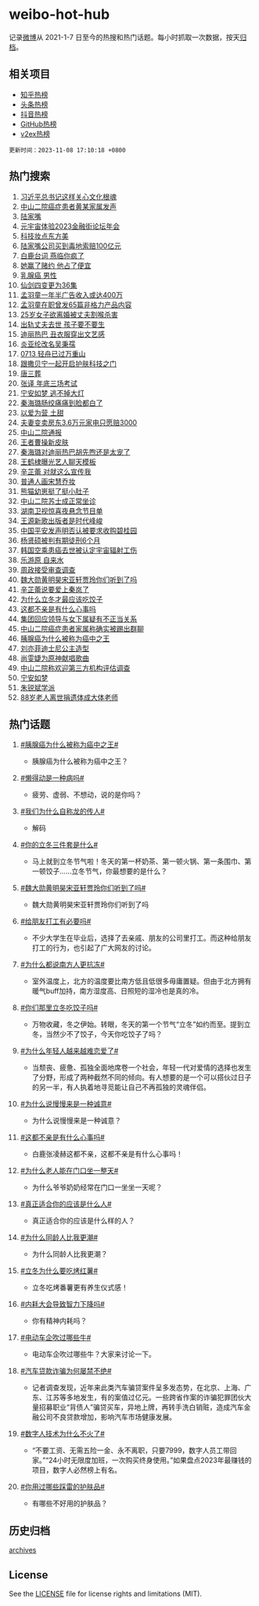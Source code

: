 # weibo-hot-hub

记录[微博](https://www.weibo.com)从 2021-1-7 日至今的热搜和热门话题。每小时抓取一次数据，按天[归档](archives)。

## 相关项目

- [知乎热榜](https://github.com/lonnyzhang423/zhihu-hot-hub)
- [头条热榜](https://github.com/lonnyzhang423/toutiao-hot-hub)
- [抖音热榜](https://github.com/lonnyzhang423/douyin-hot-hub)
- [GitHub热榜](https://github.com/lonnyzhang423/github-hot-hub)
- [v2ex热榜](https://github.com/lonnyzhang423/v2ex-hot-hub)


`更新时间：2023-11-08 17:10:18 +0800`

## 热门搜索

1. [习近平总书记这样关心文化根魂](https://m.weibo.cn/search?containerid=100103type%3D1%26t%3D10%26q%3D%23%E4%B9%A0%E8%BF%91%E5%B9%B3%E6%80%BB%E4%B9%A6%E8%AE%B0%E8%BF%99%E6%A0%B7%E5%85%B3%E5%BF%83%E6%96%87%E5%8C%96%E6%A0%B9%E9%AD%82%23&stream_entry_id=51&isnewpage=1&extparam=seat%3D1%26pos%3D0%26filter_type%3Drealtimehot%26c_type%3D51%26stream_entry_id%3D51%26cate%3D10103%26dgr%3D0%26q%3D%2523%25E4%25B9%25A0%25E8%25BF%2591%25E5%25B9%25B3%25E6%2580%25BB%25E4%25B9%25A6%25E8%25AE%25B0%25E8%25BF%2599%25E6%25A0%25B7%25E5%2585%25B3%25E5%25BF%2583%25E6%2596%2587%25E5%258C%2596%25E6%25A0%25B9%25E9%25AD%2582%2523%26display_time%3D1699434616%26pre_seqid%3D169943461675303275247)
1. [中山二院癌症患者黄某家属发声](https://m.weibo.cn/search?containerid=100103type%3D1%26t%3D10%26q%3D%23%E4%B8%AD%E5%B1%B1%E4%BA%8C%E9%99%A2%E7%99%8C%E7%97%87%E6%82%A3%E8%80%85%E9%BB%84%E6%9F%90%E5%AE%B6%E5%B1%9E%E5%8F%91%E5%A3%B0%23&stream_entry_id=31&isnewpage=1&extparam=seat%3D1%26q%3D%2523%25E4%25B8%25AD%25E5%25B1%25B1%25E4%25BA%258C%25E9%2599%25A2%25E7%2599%258C%25E7%2597%2587%25E6%2582%25A3%25E8%2580%2585%25E9%25BB%2584%25E6%259F%2590%25E5%25AE%25B6%25E5%25B1%259E%25E5%258F%2591%25E5%25A3%25B0%2523%26flag%3D16%26c_type%3D31%26stream_entry_id%3D31%26cate%3D5001%26pos%3D0%26dgr%3D0%26lcate%3D5001%26filter_type%3Drealtimehot%26band_rank%3D1%26realpos%3D1%26display_time%3D1699434616%26pre_seqid%3D169943461675303275247)
1. [陆家嘴](https://m.weibo.cn/search?containerid=100103type%3D1%26t%3D10%26q%3D%E9%99%86%E5%AE%B6%E5%98%B4&stream_entry_id=31&isnewpage=1&extparam=seat%3D1%26q%3D%25E9%2599%2586%25E5%25AE%25B6%25E5%2598%25B4%26flag%3D16%26c_type%3D31%26stream_entry_id%3D31%26cate%3D5001%26pos%3D1%26dgr%3D0%26lcate%3D5001%26filter_type%3Drealtimehot%26band_rank%3D2%26realpos%3D2%26display_time%3D1699434616%26pre_seqid%3D169943461675303275247)
1. [元宇宙体验2023金融街论坛年会](https://m.weibo.cn/search?containerid=100103type%3D1%26t%3D10%26q%3D%23%E5%85%83%E5%AE%87%E5%AE%99%E4%BD%93%E9%AA%8C2023%E9%87%91%E8%9E%8D%E8%A1%97%E8%AE%BA%E5%9D%9B%E5%B9%B4%E4%BC%9A%23&stream_entry_id=31&isnewpage=1&extparam=seat%3D1%26q%3D%2523%25E5%2585%2583%25E5%25AE%2587%25E5%25AE%2599%25E4%25BD%2593%25E9%25AA%258C2023%25E9%2587%2591%25E8%259E%258D%25E8%25A1%2597%25E8%25AE%25BA%25E5%259D%259B%25E5%25B9%25B4%25E4%25BC%259A%2523%26flag%3D1%26c_type%3D31%26stream_entry_id%3D31%26cate%3D5001%26pos%3D2%26dgr%3D0%26lcate%3D5001%26filter_type%3Drealtimehot%26band_rank%3D3%26realpos%3D3%26display_time%3D1699434616%26pre_seqid%3D169943461675303275247)
1. [科技妆点东方美](https://m.weibo.cn/search?containerid=100103type%3D1%26t%3D10%26q%3D%23%E7%A7%91%E6%8A%80%E5%A6%86%E7%82%B9%E4%B8%9C%E6%96%B9%E7%BE%8E%23&stream_entry_id=31&isnewpage=1&extparam=seat%3D1%26q%3D%2523%25E7%25A7%2591%25E6%258A%2580%25E5%25A6%2586%25E7%2582%25B9%25E4%25B8%259C%25E6%2596%25B9%25E7%25BE%258E%2523%26filter_type%3Drealtimehot%26c_type%3D31%26adid%3D210831%26cate%3D5001%26band_rank%3D4%26topic_ad%3D1%26dgr%3D0%26is_ad_pos%3D1%26lcate%3D5001%26stream_entry_id%3D31%26pos%3D3%26display_time%3D1699434616%26pre_seqid%3D169943461675303275247)
1. [陆家嘴公司买到毒地索赔100亿元](https://m.weibo.cn/search?containerid=100103type%3D1%26t%3D10%26q%3D%23%E9%99%86%E5%AE%B6%E5%98%B4%E5%85%AC%E5%8F%B8%E4%B9%B0%E5%88%B0%E6%AF%92%E5%9C%B0%E7%B4%A2%E8%B5%94100%E4%BA%BF%E5%85%83%23&stream_entry_id=31&isnewpage=1&extparam=seat%3D1%26q%3D%2523%25E9%2599%2586%25E5%25AE%25B6%25E5%2598%25B4%25E5%2585%25AC%25E5%258F%25B8%25E4%25B9%25B0%25E5%2588%25B0%25E6%25AF%2592%25E5%259C%25B0%25E7%25B4%25A2%25E8%25B5%2594100%25E4%25BA%25BF%25E5%2585%2583%2523%26flag%3D1%26c_type%3D31%26stream_entry_id%3D31%26cate%3D5001%26pos%3D4%26dgr%3D0%26lcate%3D5001%26filter_type%3Drealtimehot%26band_rank%3D4%26realpos%3D4%26display_time%3D1699434616%26pre_seqid%3D169943461675303275247)
1. [白鹿台词 燕临你疯了](https://m.weibo.cn/search?containerid=100103type%3D1%26t%3D10%26q%3D%E7%99%BD%E9%B9%BF%E5%8F%B0%E8%AF%8D+%E7%87%95%E4%B8%B4%E4%BD%A0%E7%96%AF%E4%BA%86&stream_entry_id=31&isnewpage=1&extparam=seat%3D1%26q%3D%25E7%2599%25BD%25E9%25B9%25BF%25E5%258F%25B0%25E8%25AF%258D%2520%25E7%2587%2595%25E4%25B8%25B4%25E4%25BD%25A0%25E7%2596%25AF%25E4%25BA%2586%26flag%3D1%26c_type%3D31%26stream_entry_id%3D31%26cate%3D5001%26pos%3D5%26dgr%3D0%26lcate%3D5001%26filter_type%3Drealtimehot%26band_rank%3D5%26realpos%3D5%26display_time%3D1699434616%26pre_seqid%3D169943461675303275247)
1. [她赢了赌约 他占了便宜](https://m.weibo.cn/search?containerid=100103type%3D1%26t%3D10%26q%3D%E5%A5%B9%E8%B5%A2%E4%BA%86%E8%B5%8C%E7%BA%A6+%E4%BB%96%E5%8D%A0%E4%BA%86%E4%BE%BF%E5%AE%9C&stream_entry_id=31&isnewpage=1&extparam=seat%3D1%26q%3D%25E5%25A5%25B9%25E8%25B5%25A2%25E4%25BA%2586%25E8%25B5%258C%25E7%25BA%25A6%2520%25E4%25BB%2596%25E5%258D%25A0%25E4%25BA%2586%25E4%25BE%25BF%25E5%25AE%259C%26flag%3D2%26c_type%3D31%26stream_entry_id%3D31%26cate%3D5001%26pos%3D6%26dgr%3D0%26lcate%3D5001%26filter_type%3Drealtimehot%26band_rank%3D6%26realpos%3D6%26display_time%3D1699434616%26pre_seqid%3D169943461675303275247)
1. [乳腺癌 男性](https://m.weibo.cn/search?containerid=100103type%3D1%26t%3D10%26q%3D%E4%B9%B3%E8%85%BA%E7%99%8C+%E7%94%B7%E6%80%A7&stream_entry_id=31&isnewpage=1&extparam=seat%3D1%26q%3D%25E4%25B9%25B3%25E8%2585%25BA%25E7%2599%258C%2520%25E7%2594%25B7%25E6%2580%25A7%26flag%3D0%26c_type%3D31%26stream_entry_id%3D31%26cate%3D5001%26pos%3D7%26dgr%3D0%26lcate%3D5001%26filter_type%3Drealtimehot%26band_rank%3D7%26realpos%3D7%26display_time%3D1699434616%26pre_seqid%3D169943461675303275247)
1. [仙剑四变更为36集](https://m.weibo.cn/search?containerid=100103type%3D1%26t%3D10%26q%3D%23%E4%BB%99%E5%89%91%E5%9B%9B%E5%8F%98%E6%9B%B4%E4%B8%BA36%E9%9B%86%23&stream_entry_id=31&isnewpage=1&extparam=seat%3D1%26q%3D%2523%25E4%25BB%2599%25E5%2589%2591%25E5%259B%259B%25E5%258F%2598%25E6%259B%25B4%25E4%25B8%25BA36%25E9%259B%2586%2523%26flag%3D1%26c_type%3D31%26stream_entry_id%3D31%26cate%3D5001%26pos%3D8%26dgr%3D0%26lcate%3D5001%26filter_type%3Drealtimehot%26band_rank%3D8%26realpos%3D8%26display_time%3D1699434616%26pre_seqid%3D169943461675303275247)
1. [孟羽童一年半广告收入或达400万](https://m.weibo.cn/search?containerid=100103type%3D1%26t%3D10%26q%3D%23%E5%AD%9F%E7%BE%BD%E7%AB%A5%E4%B8%80%E5%B9%B4%E5%8D%8A%E5%B9%BF%E5%91%8A%E6%94%B6%E5%85%A5%E6%88%96%E8%BE%BE400%E4%B8%87%23&stream_entry_id=31&isnewpage=1&extparam=seat%3D1%26q%3D%2523%25E5%25AD%259F%25E7%25BE%25BD%25E7%25AB%25A5%25E4%25B8%2580%25E5%25B9%25B4%25E5%258D%258A%25E5%25B9%25BF%25E5%2591%258A%25E6%2594%25B6%25E5%2585%25A5%25E6%2588%2596%25E8%25BE%25BE400%25E4%25B8%2587%2523%26flag%3D0%26c_type%3D31%26stream_entry_id%3D31%26cate%3D5001%26pos%3D9%26dgr%3D0%26lcate%3D5001%26filter_type%3Drealtimehot%26band_rank%3D9%26realpos%3D9%26display_time%3D1699434616%26pre_seqid%3D169943461675303275247)
1. [孟羽童在职曾发65篇非格力产品内容](https://m.weibo.cn/search?containerid=100103type%3D1%26t%3D10%26q%3D%23%E5%AD%9F%E7%BE%BD%E7%AB%A5%E5%9C%A8%E8%81%8C%E6%9B%BE%E5%8F%9165%E7%AF%87%E9%9D%9E%E6%A0%BC%E5%8A%9B%E4%BA%A7%E5%93%81%E5%86%85%E5%AE%B9%23&stream_entry_id=31&isnewpage=1&extparam=seat%3D1%26q%3D%2523%25E5%25AD%259F%25E7%25BE%25BD%25E7%25AB%25A5%25E5%259C%25A8%25E8%2581%258C%25E6%259B%25BE%25E5%258F%259165%25E7%25AF%2587%25E9%259D%259E%25E6%25A0%25BC%25E5%258A%259B%25E4%25BA%25A7%25E5%2593%2581%25E5%2586%2585%25E5%25AE%25B9%2523%26flag%3D0%26c_type%3D31%26stream_entry_id%3D31%26cate%3D5001%26pos%3D10%26dgr%3D0%26lcate%3D5001%26filter_type%3Drealtimehot%26band_rank%3D10%26realpos%3D10%26display_time%3D1699434616%26pre_seqid%3D169943461675303275247)
1. [25岁女子欲离婚被丈夫割喉杀害](https://m.weibo.cn/search?containerid=100103type%3D1%26t%3D10%26q%3D%2325%E5%B2%81%E5%A5%B3%E5%AD%90%E6%AC%B2%E7%A6%BB%E5%A9%9A%E8%A2%AB%E4%B8%88%E5%A4%AB%E5%89%B2%E5%96%89%E6%9D%80%E5%AE%B3%23&stream_entry_id=31&isnewpage=1&extparam=seat%3D1%26q%3D%252325%25E5%25B2%2581%25E5%25A5%25B3%25E5%25AD%2590%25E6%25AC%25B2%25E7%25A6%25BB%25E5%25A9%259A%25E8%25A2%25AB%25E4%25B8%2588%25E5%25A4%25AB%25E5%2589%25B2%25E5%2596%2589%25E6%259D%2580%25E5%25AE%25B3%2523%26flag%3D2%26c_type%3D31%26stream_entry_id%3D31%26cate%3D5001%26pos%3D11%26dgr%3D0%26lcate%3D5001%26filter_type%3Drealtimehot%26band_rank%3D11%26realpos%3D11%26display_time%3D1699434616%26pre_seqid%3D169943461675303275247)
1. [出轨丈夫去世 孩子要不要生](https://m.weibo.cn/search?containerid=100103type%3D1%26t%3D10%26q%3D%E5%87%BA%E8%BD%A8%E4%B8%88%E5%A4%AB%E5%8E%BB%E4%B8%96+%E5%AD%A9%E5%AD%90%E8%A6%81%E4%B8%8D%E8%A6%81%E7%94%9F&stream_entry_id=31&isnewpage=1&extparam=seat%3D1%26q%3D%25E5%2587%25BA%25E8%25BD%25A8%25E4%25B8%2588%25E5%25A4%25AB%25E5%258E%25BB%25E4%25B8%2596%2520%25E5%25AD%25A9%25E5%25AD%2590%25E8%25A6%2581%25E4%25B8%258D%25E8%25A6%2581%25E7%2594%259F%26flag%3D1%26c_type%3D31%26stream_entry_id%3D31%26cate%3D5001%26pos%3D12%26dgr%3D0%26lcate%3D5001%26filter_type%3Drealtimehot%26band_rank%3D12%26realpos%3D12%26display_time%3D1699434616%26pre_seqid%3D169943461675303275247)
1. [迪丽热巴 丑衣服穿出文艺感](https://m.weibo.cn/search?containerid=100103type%3D1%26t%3D10%26q%3D%E8%BF%AA%E4%B8%BD%E7%83%AD%E5%B7%B4+%E4%B8%91%E8%A1%A3%E6%9C%8D%E7%A9%BF%E5%87%BA%E6%96%87%E8%89%BA%E6%84%9F&stream_entry_id=31&isnewpage=1&extparam=seat%3D1%26q%3D%25E8%25BF%25AA%25E4%25B8%25BD%25E7%2583%25AD%25E5%25B7%25B4%2520%25E4%25B8%2591%25E8%25A1%25A3%25E6%259C%258D%25E7%25A9%25BF%25E5%2587%25BA%25E6%2596%2587%25E8%2589%25BA%25E6%2584%259F%26flag%3D2%26c_type%3D31%26stream_entry_id%3D31%26cate%3D5001%26pos%3D13%26dgr%3D0%26lcate%3D5001%26filter_type%3Drealtimehot%26band_rank%3D13%26realpos%3D13%26display_time%3D1699434616%26pre_seqid%3D169943461675303275247)
1. [炎亚纶改名吴秉孺](https://m.weibo.cn/search?containerid=100103type%3D1%26t%3D10%26q%3D%23%E7%82%8E%E4%BA%9A%E7%BA%B6%E6%94%B9%E5%90%8D%E5%90%B4%E7%A7%89%E5%AD%BA%23&stream_entry_id=31&isnewpage=1&extparam=seat%3D1%26q%3D%2523%25E7%2582%258E%25E4%25BA%259A%25E7%25BA%25B6%25E6%2594%25B9%25E5%2590%258D%25E5%2590%25B4%25E7%25A7%2589%25E5%25AD%25BA%2523%26flag%3D2%26c_type%3D31%26stream_entry_id%3D31%26cate%3D5001%26pos%3D14%26dgr%3D0%26lcate%3D5001%26filter_type%3Drealtimehot%26band_rank%3D14%26realpos%3D14%26display_time%3D1699434616%26pre_seqid%3D169943461675303275247)
1. [0713 轻舟已过万重山](https://m.weibo.cn/search?containerid=100103type%3D1%26t%3D10%26q%3D0713+%E8%BD%BB%E8%88%9F%E5%B7%B2%E8%BF%87%E4%B8%87%E9%87%8D%E5%B1%B1&stream_entry_id=31&isnewpage=1&extparam=seat%3D1%26q%3D0713%2520%25E8%25BD%25BB%25E8%2588%259F%25E5%25B7%25B2%25E8%25BF%2587%25E4%25B8%2587%25E9%2587%258D%25E5%25B1%25B1%26flag%3D1%26c_type%3D31%26stream_entry_id%3D31%26cate%3D5001%26pos%3D15%26dgr%3D0%26lcate%3D5001%26filter_type%3Drealtimehot%26band_rank%3D15%26realpos%3D15%26display_time%3D1699434616%26pre_seqid%3D169943461675303275247)
1. [跟撒贝宁一起开启护肤科技之门](https://m.weibo.cn/search?containerid=100103type%3D1%26t%3D10%26q%3D%23%E8%B7%9F%E6%92%92%E8%B4%9D%E5%AE%81%E4%B8%80%E8%B5%B7%E5%BC%80%E5%90%AF%E6%8A%A4%E8%82%A4%E7%A7%91%E6%8A%80%E4%B9%8B%E9%97%A8%23&stream_entry_id=31&isnewpage=1&extparam=seat%3D1%26q%3D%2523%25E8%25B7%259F%25E6%2592%2592%25E8%25B4%259D%25E5%25AE%2581%25E4%25B8%2580%25E8%25B5%25B7%25E5%25BC%2580%25E5%2590%25AF%25E6%258A%25A4%25E8%2582%25A4%25E7%25A7%2591%25E6%258A%2580%25E4%25B9%258B%25E9%2597%25A8%2523%26flag%3D0%26c_type%3D31%26adid%3D210722%26cate%3D5001%26pos%3D16%26dgr%3D0%26filter_type%3Drealtimehot%26lcate%3D5001%26band_rank%3D16%26stream_entry_id%3D31%26realpos%3D16%26display_time%3D1699434616%26pre_seqid%3D169943461675303275247)
1. [唐三葬](https://m.weibo.cn/search?containerid=100103type%3D1%26t%3D10%26q%3D%E5%94%90%E4%B8%89%E8%91%AC&stream_entry_id=31&isnewpage=1&extparam=seat%3D1%26q%3D%25E5%2594%2590%25E4%25B8%2589%25E8%2591%25AC%26flag%3D0%26c_type%3D31%26stream_entry_id%3D31%26cate%3D5001%26pos%3D17%26dgr%3D0%26lcate%3D5001%26filter_type%3Drealtimehot%26band_rank%3D17%26realpos%3D17%26display_time%3D1699434616%26pre_seqid%3D169943461675303275247)
1. [张译 年底三场考试](https://m.weibo.cn/search?containerid=100103type%3D1%26t%3D10%26q%3D%E5%BC%A0%E8%AF%91+%E5%B9%B4%E5%BA%95%E4%B8%89%E5%9C%BA%E8%80%83%E8%AF%95&stream_entry_id=31&isnewpage=1&extparam=seat%3D1%26q%3D%25E5%25BC%25A0%25E8%25AF%2591%2520%25E5%25B9%25B4%25E5%25BA%2595%25E4%25B8%2589%25E5%259C%25BA%25E8%2580%2583%25E8%25AF%2595%26flag%3D1%26c_type%3D31%26stream_entry_id%3D31%26cate%3D5001%26pos%3D18%26dgr%3D0%26lcate%3D5001%26filter_type%3Drealtimehot%26band_rank%3D18%26realpos%3D18%26display_time%3D1699434616%26pre_seqid%3D169943461675303275247)
1. [宁安如梦 逃不掉大灯](https://m.weibo.cn/search?containerid=100103type%3D1%26t%3D10%26q%3D%E5%AE%81%E5%AE%89%E5%A6%82%E6%A2%A6+%E9%80%83%E4%B8%8D%E6%8E%89%E5%A4%A7%E7%81%AF&stream_entry_id=31&isnewpage=1&extparam=seat%3D1%26q%3D%25E5%25AE%2581%25E5%25AE%2589%25E5%25A6%2582%25E6%25A2%25A6%2520%25E9%2580%2583%25E4%25B8%258D%25E6%258E%2589%25E5%25A4%25A7%25E7%2581%25AF%26flag%3D0%26c_type%3D31%26stream_entry_id%3D31%26cate%3D5001%26pos%3D19%26dgr%3D0%26lcate%3D5001%26filter_type%3Drealtimehot%26band_rank%3D19%26realpos%3D19%26display_time%3D1699434616%26pre_seqid%3D169943461675303275247)
1. [秦海璐肠绞痛痛到脸都白了](https://m.weibo.cn/search?containerid=100103type%3D1%26t%3D10%26q%3D%23%E7%A7%A6%E6%B5%B7%E7%92%90%E8%82%A0%E7%BB%9E%E7%97%9B%E7%97%9B%E5%88%B0%E8%84%B8%E9%83%BD%E7%99%BD%E4%BA%86%23&stream_entry_id=31&isnewpage=1&extparam=seat%3D1%26q%3D%2523%25E7%25A7%25A6%25E6%25B5%25B7%25E7%2592%2590%25E8%2582%25A0%25E7%25BB%259E%25E7%2597%259B%25E7%2597%259B%25E5%2588%25B0%25E8%2584%25B8%25E9%2583%25BD%25E7%2599%25BD%25E4%25BA%2586%2523%26flag%3D0%26c_type%3D31%26stream_entry_id%3D31%26cate%3D5001%26pos%3D20%26dgr%3D0%26lcate%3D5001%26filter_type%3Drealtimehot%26band_rank%3D20%26realpos%3D20%26display_time%3D1699434616%26pre_seqid%3D169943461675303275247)
1. [以爱为营 土甜](https://m.weibo.cn/search?containerid=100103type%3D1%26t%3D10%26q%3D%E4%BB%A5%E7%88%B1%E4%B8%BA%E8%90%A5+%E5%9C%9F%E7%94%9C&stream_entry_id=31&isnewpage=1&extparam=seat%3D1%26q%3D%25E4%25BB%25A5%25E7%2588%25B1%25E4%25B8%25BA%25E8%2590%25A5%2520%25E5%259C%259F%25E7%2594%259C%26flag%3D1%26c_type%3D31%26stream_entry_id%3D31%26cate%3D5001%26pos%3D21%26dgr%3D0%26lcate%3D5001%26filter_type%3Drealtimehot%26band_rank%3D21%26realpos%3D21%26display_time%3D1699434616%26pre_seqid%3D169943461675303275247)
1. [夫妻变卖房东3.6万元家电只愿赔3000](https://m.weibo.cn/search?containerid=100103type%3D1%26t%3D10%26q%3D%23%E5%A4%AB%E5%A6%BB%E5%8F%98%E5%8D%96%E6%88%BF%E4%B8%9C3.6%E4%B8%87%E5%85%83%E5%AE%B6%E7%94%B5%E5%8F%AA%E6%84%BF%E8%B5%943000%23&stream_entry_id=31&isnewpage=1&extparam=seat%3D1%26q%3D%2523%25E5%25A4%25AB%25E5%25A6%25BB%25E5%258F%2598%25E5%258D%2596%25E6%2588%25BF%25E4%25B8%259C3.6%25E4%25B8%2587%25E5%2585%2583%25E5%25AE%25B6%25E7%2594%25B5%25E5%258F%25AA%25E6%2584%25BF%25E8%25B5%25943000%2523%26flag%3D1%26c_type%3D31%26stream_entry_id%3D31%26cate%3D5001%26pos%3D22%26dgr%3D0%26lcate%3D5001%26filter_type%3Drealtimehot%26band_rank%3D22%26realpos%3D22%26display_time%3D1699434616%26pre_seqid%3D169943461675303275247)
1. [中山二院通报](https://m.weibo.cn/search?containerid=100103type%3D1%26t%3D10%26q%3D%23%E4%B8%AD%E5%B1%B1%E4%BA%8C%E9%99%A2%E9%80%9A%E6%8A%A5%23&stream_entry_id=31&isnewpage=1&extparam=seat%3D1%26q%3D%2523%25E4%25B8%25AD%25E5%25B1%25B1%25E4%25BA%258C%25E9%2599%25A2%25E9%2580%259A%25E6%258A%25A5%2523%26flag%3D0%26c_type%3D31%26stream_entry_id%3D31%26cate%3D5001%26pos%3D23%26dgr%3D0%26lcate%3D5001%26filter_type%3Drealtimehot%26band_rank%3D23%26realpos%3D23%26display_time%3D1699434616%26pre_seqid%3D169943461675303275247)
1. [王者曹操新皮肤](https://m.weibo.cn/search?containerid=100103type%3D1%26t%3D10%26q%3D%23%E7%8E%8B%E8%80%85%E6%9B%B9%E6%93%8D%E6%96%B0%E7%9A%AE%E8%82%A4%23&stream_entry_id=31&isnewpage=1&extparam=seat%3D1%26q%3D%2523%25E7%258E%258B%25E8%2580%2585%25E6%259B%25B9%25E6%2593%258D%25E6%2596%25B0%25E7%259A%25AE%25E8%2582%25A4%2523%26flag%3D1%26c_type%3D31%26stream_entry_id%3D31%26cate%3D5001%26pos%3D24%26dgr%3D0%26lcate%3D5001%26filter_type%3Drealtimehot%26band_rank%3D24%26realpos%3D24%26display_time%3D1699434616%26pre_seqid%3D169943461675303275247)
1. [秦海璐对迪丽热巴胡先煦还是太宠了](https://m.weibo.cn/search?containerid=100103type%3D1%26t%3D10%26q%3D%E7%A7%A6%E6%B5%B7%E7%92%90%E5%AF%B9%E8%BF%AA%E4%B8%BD%E7%83%AD%E5%B7%B4%E8%83%A1%E5%85%88%E7%85%A6%E8%BF%98%E6%98%AF%E5%A4%AA%E5%AE%A0%E4%BA%86&stream_entry_id=31&isnewpage=1&extparam=seat%3D1%26q%3D%25E7%25A7%25A6%25E6%25B5%25B7%25E7%2592%2590%25E5%25AF%25B9%25E8%25BF%25AA%25E4%25B8%25BD%25E7%2583%25AD%25E5%25B7%25B4%25E8%2583%25A1%25E5%2585%2588%25E7%2585%25A6%25E8%25BF%2598%25E6%2598%25AF%25E5%25A4%25AA%25E5%25AE%25A0%25E4%25BA%2586%26flag%3D0%26c_type%3D31%26stream_entry_id%3D31%26cate%3D5001%26pos%3D25%26dgr%3D0%26lcate%3D5001%26filter_type%3Drealtimehot%26band_rank%3D25%26realpos%3D25%26display_time%3D1699434616%26pre_seqid%3D169943461675303275247)
1. [王鹤棣曝光艺人聊天模板](https://m.weibo.cn/search?containerid=100103type%3D1%26t%3D10%26q%3D%23%E7%8E%8B%E9%B9%A4%E6%A3%A3%E6%9B%9D%E5%85%89%E8%89%BA%E4%BA%BA%E8%81%8A%E5%A4%A9%E6%A8%A1%E6%9D%BF%23&stream_entry_id=31&isnewpage=1&extparam=seat%3D1%26q%3D%2523%25E7%258E%258B%25E9%25B9%25A4%25E6%25A3%25A3%25E6%259B%259D%25E5%2585%2589%25E8%2589%25BA%25E4%25BA%25BA%25E8%2581%258A%25E5%25A4%25A9%25E6%25A8%25A1%25E6%259D%25BF%2523%26flag%3D0%26c_type%3D31%26stream_entry_id%3D31%26cate%3D5001%26pos%3D26%26dgr%3D0%26lcate%3D5001%26filter_type%3Drealtimehot%26band_rank%3D26%26realpos%3D26%26display_time%3D1699434616%26pre_seqid%3D169943461675303275247)
1. [辛芷蕾 对就这么宣传我](https://m.weibo.cn/search?containerid=100103type%3D1%26t%3D10%26q%3D%E8%BE%9B%E8%8A%B7%E8%95%BE+%E5%AF%B9%E5%B0%B1%E8%BF%99%E4%B9%88%E5%AE%A3%E4%BC%A0%E6%88%91&stream_entry_id=31&isnewpage=1&extparam=seat%3D1%26q%3D%25E8%25BE%259B%25E8%258A%25B7%25E8%2595%25BE%2520%25E5%25AF%25B9%25E5%25B0%25B1%25E8%25BF%2599%25E4%25B9%2588%25E5%25AE%25A3%25E4%25BC%25A0%25E6%2588%2591%26flag%3D0%26c_type%3D31%26stream_entry_id%3D31%26cate%3D5001%26pos%3D27%26dgr%3D0%26lcate%3D5001%26filter_type%3Drealtimehot%26band_rank%3D27%26realpos%3D27%26display_time%3D1699434616%26pre_seqid%3D169943461675303275247)
1. [普通人画宋慧乔妆](https://m.weibo.cn/search?containerid=100103type%3D1%26t%3D10%26q%3D%E6%99%AE%E9%80%9A%E4%BA%BA%E7%94%BB%E5%AE%8B%E6%85%A7%E4%B9%94%E5%A6%86&stream_entry_id=31&isnewpage=1&extparam=seat%3D1%26q%3D%25E6%2599%25AE%25E9%2580%259A%25E4%25BA%25BA%25E7%2594%25BB%25E5%25AE%258B%25E6%2585%25A7%25E4%25B9%2594%25E5%25A6%2586%26flag%3D1%26c_type%3D31%26stream_entry_id%3D31%26cate%3D5001%26pos%3D28%26dgr%3D0%26lcate%3D5001%26filter_type%3Drealtimehot%26band_rank%3D28%26realpos%3D28%26display_time%3D1699434616%26pre_seqid%3D169943461675303275247)
1. [熊猫幼崽挺了挺小肚子](https://m.weibo.cn/search?containerid=100103type%3D1%26t%3D10%26q%3D%23%E7%86%8A%E7%8C%AB%E5%B9%BC%E5%B4%BD%E6%8C%BA%E4%BA%86%E6%8C%BA%E5%B0%8F%E8%82%9A%E5%AD%90%23&stream_entry_id=31&isnewpage=1&extparam=seat%3D1%26q%3D%2523%25E7%2586%258A%25E7%258C%25AB%25E5%25B9%25BC%25E5%25B4%25BD%25E6%258C%25BA%25E4%25BA%2586%25E6%258C%25BA%25E5%25B0%258F%25E8%2582%259A%25E5%25AD%2590%2523%26flag%3D1%26c_type%3D31%26stream_entry_id%3D31%26cate%3D5001%26pos%3D29%26dgr%3D0%26lcate%3D5001%26filter_type%3Drealtimehot%26band_rank%3D29%26realpos%3D29%26display_time%3D1699434616%26pre_seqid%3D169943461675303275247)
1. [中山二院苏士成正常坐诊](https://m.weibo.cn/search?containerid=100103type%3D1%26t%3D10%26q%3D%23%E4%B8%AD%E5%B1%B1%E4%BA%8C%E9%99%A2%E8%8B%8F%E5%A3%AB%E6%88%90%E6%AD%A3%E5%B8%B8%E5%9D%90%E8%AF%8A%23&stream_entry_id=31&isnewpage=1&extparam=seat%3D1%26q%3D%2523%25E4%25B8%25AD%25E5%25B1%25B1%25E4%25BA%258C%25E9%2599%25A2%25E8%258B%258F%25E5%25A3%25AB%25E6%2588%2590%25E6%25AD%25A3%25E5%25B8%25B8%25E5%259D%2590%25E8%25AF%258A%2523%26flag%3D0%26c_type%3D31%26stream_entry_id%3D31%26cate%3D5001%26pos%3D30%26dgr%3D0%26lcate%3D5001%26filter_type%3Drealtimehot%26band_rank%3D30%26realpos%3D30%26display_time%3D1699434616%26pre_seqid%3D169943461675303275247)
1. [湖南卫视惊喜夜悬念节目单](https://m.weibo.cn/search?containerid=100103type%3D1%26t%3D10%26q%3D%23%E6%B9%96%E5%8D%97%E5%8D%AB%E8%A7%86%E6%83%8A%E5%96%9C%E5%A4%9C%E6%82%AC%E5%BF%B5%E8%8A%82%E7%9B%AE%E5%8D%95%23&stream_entry_id=31&isnewpage=1&extparam=seat%3D1%26q%3D%2523%25E6%25B9%2596%25E5%258D%2597%25E5%258D%25AB%25E8%25A7%2586%25E6%2583%258A%25E5%2596%259C%25E5%25A4%259C%25E6%2582%25AC%25E5%25BF%25B5%25E8%258A%2582%25E7%259B%25AE%25E5%258D%2595%2523%26flag%3D1%26c_type%3D31%26stream_entry_id%3D31%26cate%3D5001%26pos%3D31%26dgr%3D0%26lcate%3D5001%26filter_type%3Drealtimehot%26band_rank%3D31%26realpos%3D31%26display_time%3D1699434616%26pre_seqid%3D169943461675303275247)
1. [王源新歌出版者是时代峰峻](https://m.weibo.cn/search?containerid=100103type%3D1%26t%3D10%26q%3D%23%E7%8E%8B%E6%BA%90%E6%96%B0%E6%AD%8C%E5%87%BA%E7%89%88%E8%80%85%E6%98%AF%E6%97%B6%E4%BB%A3%E5%B3%B0%E5%B3%BB%23&stream_entry_id=31&isnewpage=1&extparam=seat%3D1%26q%3D%2523%25E7%258E%258B%25E6%25BA%2590%25E6%2596%25B0%25E6%25AD%258C%25E5%2587%25BA%25E7%2589%2588%25E8%2580%2585%25E6%2598%25AF%25E6%2597%25B6%25E4%25BB%25A3%25E5%25B3%25B0%25E5%25B3%25BB%2523%26flag%3D1%26c_type%3D31%26stream_entry_id%3D31%26cate%3D5001%26pos%3D32%26dgr%3D0%26lcate%3D5001%26filter_type%3Drealtimehot%26band_rank%3D32%26realpos%3D32%26display_time%3D1699434616%26pre_seqid%3D169943461675303275247)
1. [中国平安发声明否认被要求收购碧桂园](https://m.weibo.cn/search?containerid=100103type%3D1%26t%3D10%26q%3D%23%E4%B8%AD%E5%9B%BD%E5%B9%B3%E5%AE%89%E5%8F%91%E5%A3%B0%E6%98%8E%E5%90%A6%E8%AE%A4%E8%A2%AB%E8%A6%81%E6%B1%82%E6%94%B6%E8%B4%AD%E7%A2%A7%E6%A1%82%E5%9B%AD%23&stream_entry_id=31&isnewpage=1&extparam=seat%3D1%26q%3D%2523%25E4%25B8%25AD%25E5%259B%25BD%25E5%25B9%25B3%25E5%25AE%2589%25E5%258F%2591%25E5%25A3%25B0%25E6%2598%258E%25E5%2590%25A6%25E8%25AE%25A4%25E8%25A2%25AB%25E8%25A6%2581%25E6%25B1%2582%25E6%2594%25B6%25E8%25B4%25AD%25E7%25A2%25A7%25E6%25A1%2582%25E5%259B%25AD%2523%26flag%3D1%26c_type%3D31%26stream_entry_id%3D31%26cate%3D5001%26pos%3D33%26dgr%3D0%26lcate%3D5001%26filter_type%3Drealtimehot%26band_rank%3D33%26realpos%3D33%26display_time%3D1699434616%26pre_seqid%3D169943461675303275247)
1. [杨贤硕被判有期徒刑6个月](https://m.weibo.cn/search?containerid=100103type%3D1%26t%3D10%26q%3D%23%E6%9D%A8%E8%B4%A4%E7%A1%95%E8%A2%AB%E5%88%A4%E6%9C%89%E6%9C%9F%E5%BE%92%E5%88%916%E4%B8%AA%E6%9C%88%23&stream_entry_id=31&isnewpage=1&extparam=seat%3D1%26q%3D%2523%25E6%259D%25A8%25E8%25B4%25A4%25E7%25A1%2595%25E8%25A2%25AB%25E5%2588%25A4%25E6%259C%2589%25E6%259C%259F%25E5%25BE%2592%25E5%2588%25916%25E4%25B8%25AA%25E6%259C%2588%2523%26flag%3D1%26c_type%3D31%26stream_entry_id%3D31%26cate%3D5001%26pos%3D34%26dgr%3D0%26lcate%3D5001%26filter_type%3Drealtimehot%26band_rank%3D34%26realpos%3D34%26display_time%3D1699434616%26pre_seqid%3D169943461675303275247)
1. [韩国空乘患癌去世被认定宇宙辐射工伤](https://m.weibo.cn/search?containerid=100103type%3D1%26t%3D10%26q%3D%23%E9%9F%A9%E5%9B%BD%E7%A9%BA%E4%B9%98%E6%82%A3%E7%99%8C%E5%8E%BB%E4%B8%96%E8%A2%AB%E8%AE%A4%E5%AE%9A%E5%AE%87%E5%AE%99%E8%BE%90%E5%B0%84%E5%B7%A5%E4%BC%A4%23&stream_entry_id=31&isnewpage=1&extparam=seat%3D1%26q%3D%2523%25E9%259F%25A9%25E5%259B%25BD%25E7%25A9%25BA%25E4%25B9%2598%25E6%2582%25A3%25E7%2599%258C%25E5%258E%25BB%25E4%25B8%2596%25E8%25A2%25AB%25E8%25AE%25A4%25E5%25AE%259A%25E5%25AE%2587%25E5%25AE%2599%25E8%25BE%2590%25E5%25B0%2584%25E5%25B7%25A5%25E4%25BC%25A4%2523%26flag%3D0%26c_type%3D31%26stream_entry_id%3D31%26cate%3D5001%26pos%3D35%26dgr%3D0%26lcate%3D5001%26filter_type%3Drealtimehot%26band_rank%3D35%26realpos%3D35%26display_time%3D1699434616%26pre_seqid%3D169943461675303275247)
1. [乐游原 自来水](https://m.weibo.cn/search?containerid=100103type%3D1%26t%3D10%26q%3D%E4%B9%90%E6%B8%B8%E5%8E%9F+%E8%87%AA%E6%9D%A5%E6%B0%B4&stream_entry_id=31&isnewpage=1&extparam=seat%3D1%26q%3D%25E4%25B9%2590%25E6%25B8%25B8%25E5%258E%259F%2520%25E8%2587%25AA%25E6%259D%25A5%25E6%25B0%25B4%26flag%3D1%26c_type%3D31%26stream_entry_id%3D31%26cate%3D5001%26pos%3D36%26dgr%3D0%26lcate%3D5001%26filter_type%3Drealtimehot%26band_rank%3D36%26realpos%3D36%26display_time%3D1699434616%26pre_seqid%3D169943461675303275247)
1. [周政接受审查调查](https://m.weibo.cn/search?containerid=100103type%3D1%26t%3D10%26q%3D%23%E5%91%A8%E6%94%BF%E6%8E%A5%E5%8F%97%E5%AE%A1%E6%9F%A5%E8%B0%83%E6%9F%A5%23&stream_entry_id=31&isnewpage=1&extparam=seat%3D1%26q%3D%2523%25E5%2591%25A8%25E6%2594%25BF%25E6%258E%25A5%25E5%258F%2597%25E5%25AE%25A1%25E6%259F%25A5%25E8%25B0%2583%25E6%259F%25A5%2523%26flag%3D1%26c_type%3D31%26stream_entry_id%3D31%26cate%3D5001%26pos%3D37%26dgr%3D0%26lcate%3D5001%26filter_type%3Drealtimehot%26band_rank%3D37%26realpos%3D37%26display_time%3D1699434616%26pre_seqid%3D169943461675303275247)
1. [魏大勋黄明昊宋亚轩贾玲你们听到了吗](https://m.weibo.cn/search?containerid=100103type%3D1%26t%3D10%26q%3D%E9%AD%8F%E5%A4%A7%E5%8B%8B%E9%BB%84%E6%98%8E%E6%98%8A%E5%AE%8B%E4%BA%9A%E8%BD%A9%E8%B4%BE%E7%8E%B2%E4%BD%A0%E4%BB%AC%E5%90%AC%E5%88%B0%E4%BA%86%E5%90%97&stream_entry_id=31&isnewpage=1&extparam=seat%3D1%26q%3D%25E9%25AD%258F%25E5%25A4%25A7%25E5%258B%258B%25E9%25BB%2584%25E6%2598%258E%25E6%2598%258A%25E5%25AE%258B%25E4%25BA%259A%25E8%25BD%25A9%25E8%25B4%25BE%25E7%258E%25B2%25E4%25BD%25A0%25E4%25BB%25AC%25E5%2590%25AC%25E5%2588%25B0%25E4%25BA%2586%25E5%2590%2597%26flag%3D1%26c_type%3D31%26stream_entry_id%3D31%26cate%3D5001%26pos%3D38%26dgr%3D0%26lcate%3D5001%26filter_type%3Drealtimehot%26band_rank%3D38%26realpos%3D38%26display_time%3D1699434616%26pre_seqid%3D169943461675303275247)
1. [辛芷蕾说要爱上秦岚了](https://m.weibo.cn/search?containerid=100103type%3D1%26t%3D10%26q%3D%23%E8%BE%9B%E8%8A%B7%E8%95%BE%E8%AF%B4%E8%A6%81%E7%88%B1%E4%B8%8A%E7%A7%A6%E5%B2%9A%E4%BA%86%23&stream_entry_id=31&isnewpage=1&extparam=seat%3D1%26q%3D%2523%25E8%25BE%259B%25E8%258A%25B7%25E8%2595%25BE%25E8%25AF%25B4%25E8%25A6%2581%25E7%2588%25B1%25E4%25B8%258A%25E7%25A7%25A6%25E5%25B2%259A%25E4%25BA%2586%2523%26flag%3D1%26c_type%3D31%26stream_entry_id%3D31%26cate%3D5001%26pos%3D39%26dgr%3D0%26lcate%3D5001%26filter_type%3Drealtimehot%26band_rank%3D39%26realpos%3D39%26display_time%3D1699434616%26pre_seqid%3D169943461675303275247)
1. [为什么立冬才最应该吃饺子](https://m.weibo.cn/search?containerid=100103type%3D1%26t%3D10%26q%3D%23%E4%B8%BA%E4%BB%80%E4%B9%88%E7%AB%8B%E5%86%AC%E6%89%8D%E6%9C%80%E5%BA%94%E8%AF%A5%E5%90%83%E9%A5%BA%E5%AD%90%23&stream_entry_id=31&isnewpage=1&extparam=seat%3D1%26q%3D%2523%25E4%25B8%25BA%25E4%25BB%2580%25E4%25B9%2588%25E7%25AB%258B%25E5%2586%25AC%25E6%2589%258D%25E6%259C%2580%25E5%25BA%2594%25E8%25AF%25A5%25E5%2590%2583%25E9%25A5%25BA%25E5%25AD%2590%2523%26flag%3D1%26c_type%3D31%26stream_entry_id%3D31%26cate%3D5001%26pos%3D40%26dgr%3D0%26lcate%3D5001%26filter_type%3Drealtimehot%26band_rank%3D40%26realpos%3D40%26display_time%3D1699434616%26pre_seqid%3D169943461675303275247)
1. [这都不亲是有什么心事吗](https://m.weibo.cn/search?containerid=100103type%3D1%26t%3D10%26q%3D%23%E8%BF%99%E9%83%BD%E4%B8%8D%E4%BA%B2%E6%98%AF%E6%9C%89%E4%BB%80%E4%B9%88%E5%BF%83%E4%BA%8B%E5%90%97%23&stream_entry_id=31&isnewpage=1&extparam=seat%3D1%26q%3D%2523%25E8%25BF%2599%25E9%2583%25BD%25E4%25B8%258D%25E4%25BA%25B2%25E6%2598%25AF%25E6%259C%2589%25E4%25BB%2580%25E4%25B9%2588%25E5%25BF%2583%25E4%25BA%258B%25E5%2590%2597%2523%26flag%3D1%26c_type%3D31%26stream_entry_id%3D31%26cate%3D5001%26pos%3D41%26dgr%3D0%26lcate%3D5001%26filter_type%3Drealtimehot%26band_rank%3D41%26realpos%3D41%26display_time%3D1699434616%26pre_seqid%3D169943461675303275247)
1. [集团回应领导与女下属疑有不正当关系](https://m.weibo.cn/search?containerid=100103type%3D1%26t%3D10%26q%3D%23%E9%9B%86%E5%9B%A2%E5%9B%9E%E5%BA%94%E9%A2%86%E5%AF%BC%E4%B8%8E%E5%A5%B3%E4%B8%8B%E5%B1%9E%E7%96%91%E6%9C%89%E4%B8%8D%E6%AD%A3%E5%BD%93%E5%85%B3%E7%B3%BB%23&stream_entry_id=31&isnewpage=1&extparam=seat%3D1%26q%3D%2523%25E9%259B%2586%25E5%259B%25A2%25E5%259B%259E%25E5%25BA%2594%25E9%25A2%2586%25E5%25AF%25BC%25E4%25B8%258E%25E5%25A5%25B3%25E4%25B8%258B%25E5%25B1%259E%25E7%2596%2591%25E6%259C%2589%25E4%25B8%258D%25E6%25AD%25A3%25E5%25BD%2593%25E5%2585%25B3%25E7%25B3%25BB%2523%26flag%3D1%26c_type%3D31%26stream_entry_id%3D31%26cate%3D5001%26pos%3D42%26dgr%3D0%26lcate%3D5001%26filter_type%3Drealtimehot%26band_rank%3D42%26realpos%3D42%26display_time%3D1699434616%26pre_seqid%3D169943461675303275247)
1. [中山二院癌症患者家属称确实被踢出群聊](https://m.weibo.cn/search?containerid=100103type%3D1%26t%3D10%26q%3D%23%E4%B8%AD%E5%B1%B1%E4%BA%8C%E9%99%A2%E7%99%8C%E7%97%87%E6%82%A3%E8%80%85%E5%AE%B6%E5%B1%9E%E7%A7%B0%E7%A1%AE%E5%AE%9E%E8%A2%AB%E8%B8%A2%E5%87%BA%E7%BE%A4%E8%81%8A%23&stream_entry_id=31&isnewpage=1&extparam=seat%3D1%26q%3D%2523%25E4%25B8%25AD%25E5%25B1%25B1%25E4%25BA%258C%25E9%2599%25A2%25E7%2599%258C%25E7%2597%2587%25E6%2582%25A3%25E8%2580%2585%25E5%25AE%25B6%25E5%25B1%259E%25E7%25A7%25B0%25E7%25A1%25AE%25E5%25AE%259E%25E8%25A2%25AB%25E8%25B8%25A2%25E5%2587%25BA%25E7%25BE%25A4%25E8%2581%258A%2523%26flag%3D0%26c_type%3D31%26stream_entry_id%3D31%26cate%3D5001%26pos%3D43%26dgr%3D0%26lcate%3D5001%26filter_type%3Drealtimehot%26band_rank%3D43%26realpos%3D43%26display_time%3D1699434616%26pre_seqid%3D169943461675303275247)
1. [胰腺癌为什么被称为癌中之王](https://m.weibo.cn/search?containerid=100103type%3D1%26t%3D10%26q%3D%23%E8%83%B0%E8%85%BA%E7%99%8C%E4%B8%BA%E4%BB%80%E4%B9%88%E8%A2%AB%E7%A7%B0%E4%B8%BA%E7%99%8C%E4%B8%AD%E4%B9%8B%E7%8E%8B%23&stream_entry_id=31&isnewpage=1&extparam=seat%3D1%26q%3D%2523%25E8%2583%25B0%25E8%2585%25BA%25E7%2599%258C%25E4%25B8%25BA%25E4%25BB%2580%25E4%25B9%2588%25E8%25A2%25AB%25E7%25A7%25B0%25E4%25B8%25BA%25E7%2599%258C%25E4%25B8%25AD%25E4%25B9%258B%25E7%258E%258B%2523%26flag%3D0%26c_type%3D31%26stream_entry_id%3D31%26cate%3D5001%26pos%3D44%26dgr%3D0%26lcate%3D5001%26filter_type%3Drealtimehot%26band_rank%3D44%26realpos%3D44%26display_time%3D1699434616%26pre_seqid%3D169943461675303275247)
1. [刘亦菲迪士尼公主造型](https://m.weibo.cn/search?containerid=100103type%3D1%26t%3D10%26q%3D%23%E5%88%98%E4%BA%A6%E8%8F%B2%E8%BF%AA%E5%A3%AB%E5%B0%BC%E5%85%AC%E4%B8%BB%E9%80%A0%E5%9E%8B%23&stream_entry_id=31&isnewpage=1&extparam=seat%3D1%26q%3D%2523%25E5%2588%2598%25E4%25BA%25A6%25E8%258F%25B2%25E8%25BF%25AA%25E5%25A3%25AB%25E5%25B0%25BC%25E5%2585%25AC%25E4%25B8%25BB%25E9%2580%25A0%25E5%259E%258B%2523%26flag%3D0%26c_type%3D31%26stream_entry_id%3D31%26cate%3D5001%26pos%3D45%26dgr%3D0%26lcate%3D5001%26filter_type%3Drealtimehot%26band_rank%3D45%26realpos%3D45%26display_time%3D1699434616%26pre_seqid%3D169943461675303275247)
1. [尚雯婕为原神献唱歌曲](https://m.weibo.cn/search?containerid=100103type%3D1%26t%3D10%26q%3D%23%E5%B0%9A%E9%9B%AF%E5%A9%95%E4%B8%BA%E5%8E%9F%E7%A5%9E%E7%8C%AE%E5%94%B1%E6%AD%8C%E6%9B%B2%23&stream_entry_id=31&isnewpage=1&extparam=seat%3D1%26q%3D%2523%25E5%25B0%259A%25E9%259B%25AF%25E5%25A9%2595%25E4%25B8%25BA%25E5%258E%259F%25E7%25A5%259E%25E7%258C%25AE%25E5%2594%25B1%25E6%25AD%258C%25E6%259B%25B2%2523%26flag%3D1%26c_type%3D31%26stream_entry_id%3D31%26cate%3D5001%26pos%3D46%26dgr%3D0%26lcate%3D5001%26filter_type%3Drealtimehot%26band_rank%3D46%26realpos%3D46%26display_time%3D1699434616%26pre_seqid%3D169943461675303275247)
1. [中山二院称欢迎第三方机构评估调查](https://m.weibo.cn/search?containerid=100103type%3D1%26t%3D10%26q%3D%23%E4%B8%AD%E5%B1%B1%E4%BA%8C%E9%99%A2%E7%A7%B0%E6%AC%A2%E8%BF%8E%E7%AC%AC%E4%B8%89%E6%96%B9%E6%9C%BA%E6%9E%84%E8%AF%84%E4%BC%B0%E8%B0%83%E6%9F%A5%23&stream_entry_id=31&isnewpage=1&extparam=seat%3D1%26q%3D%2523%25E4%25B8%25AD%25E5%25B1%25B1%25E4%25BA%258C%25E9%2599%25A2%25E7%25A7%25B0%25E6%25AC%25A2%25E8%25BF%258E%25E7%25AC%25AC%25E4%25B8%2589%25E6%2596%25B9%25E6%259C%25BA%25E6%259E%2584%25E8%25AF%2584%25E4%25BC%25B0%25E8%25B0%2583%25E6%259F%25A5%2523%26flag%3D0%26c_type%3D31%26stream_entry_id%3D31%26cate%3D5001%26pos%3D47%26dgr%3D0%26lcate%3D5001%26filter_type%3Drealtimehot%26band_rank%3D47%26realpos%3D47%26display_time%3D1699434616%26pre_seqid%3D169943461675303275247)
1. [宁安如梦](https://m.weibo.cn/search?containerid=100103type%3D1%26t%3D10%26q%3D%E5%AE%81%E5%AE%89%E5%A6%82%E6%A2%A6&stream_entry_id=31&isnewpage=1&extparam=seat%3D1%26q%3D%25E5%25AE%2581%25E5%25AE%2589%25E5%25A6%2582%25E6%25A2%25A6%26flag%3D0%26c_type%3D31%26stream_entry_id%3D31%26cate%3D5001%26pos%3D48%26dgr%3D0%26lcate%3D5001%26filter_type%3Drealtimehot%26band_rank%3D48%26realpos%3D48%26display_time%3D1699434616%26pre_seqid%3D169943461675303275247)
1. [朱锐斌学派](https://m.weibo.cn/search?containerid=100103type%3D1%26t%3D10%26q%3D%E6%9C%B1%E9%94%90%E6%96%8C%E5%AD%A6%E6%B4%BE&stream_entry_id=31&isnewpage=1&extparam=seat%3D1%26q%3D%25E6%259C%25B1%25E9%2594%2590%25E6%2596%258C%25E5%25AD%25A6%25E6%25B4%25BE%26flag%3D0%26c_type%3D31%26stream_entry_id%3D31%26cate%3D5001%26pos%3D49%26dgr%3D0%26lcate%3D5001%26filter_type%3Drealtimehot%26band_rank%3D49%26realpos%3D49%26display_time%3D1699434616%26pre_seqid%3D169943461675303275247)
1. [88岁老人离世捐遗体成大体老师](https://m.weibo.cn/search?containerid=100103type%3D1%26t%3D10%26q%3D%2388%E5%B2%81%E8%80%81%E4%BA%BA%E7%A6%BB%E4%B8%96%E6%8D%90%E9%81%97%E4%BD%93%E6%88%90%E5%A4%A7%E4%BD%93%E8%80%81%E5%B8%88%23&stream_entry_id=31&isnewpage=1&extparam=seat%3D1%26q%3D%252388%25E5%25B2%2581%25E8%2580%2581%25E4%25BA%25BA%25E7%25A6%25BB%25E4%25B8%2596%25E6%258D%2590%25E9%2581%2597%25E4%25BD%2593%25E6%2588%2590%25E5%25A4%25A7%25E4%25BD%2593%25E8%2580%2581%25E5%25B8%2588%2523%26flag%3D32768%26c_type%3D31%26stream_entry_id%3D31%26cate%3D5001%26pos%3D50%26dgr%3D0%26lcate%3D5001%26filter_type%3Drealtimehot%26band_rank%3D50%26realpos%3D50%26display_time%3D1699434616%26pre_seqid%3D169943461675303275247)

## 热门话题

1. [#胰腺癌为什么被称为癌中之王#](https://m.weibo.cn/search?containerid=231522type%3D1%26t%3D10%26q%3D%23%E8%83%B0%E8%85%BA%E7%99%8C%E4%B8%BA%E4%BB%80%E4%B9%88%E8%A2%AB%E7%A7%B0%E4%B8%BA%E7%99%8C%E4%B8%AD%E4%B9%8B%E7%8E%8B%23&stream_entry_id=128&isnewpage=1&extparam=seat%3D1%26pos%3D1-0-0%26cate%3D5004%26dgr%3D0%26lcate%3D5004%26c_type%3D128%26unitid%3D1699424882680%26display_time%3D1699434618%26pre_seqid%3D1699434618386020390104)
    - 胰腺癌为什么被称为癌中之王？

1. [#懒得动是一种病吗#](https://m.weibo.cn/search?containerid=231522type%3D1%26t%3D10%26q%3D%23%E6%87%92%E5%BE%97%E5%8A%A8%E6%98%AF%E4%B8%80%E7%A7%8D%E7%97%85%E5%90%97%23&stream_entry_id=128&isnewpage=1&extparam=seat%3D1%26pos%3D1-0-1%26cate%3D5004%26dgr%3D0%26lcate%3D5004%26c_type%3D128%26unitid%3D1699405373970%26display_time%3D1699434618%26pre_seqid%3D1699434618386020390104)
    - 疲劳、虚弱、不想动，说的是你吗？

1. [#我们为什么自称龙的传人#](https://m.weibo.cn/search?containerid=231522type%3D1%26t%3D10%26q%3D%23%E6%88%91%E4%BB%AC%E4%B8%BA%E4%BB%80%E4%B9%88%E8%87%AA%E7%A7%B0%E9%BE%99%E7%9A%84%E4%BC%A0%E4%BA%BA%23&stream_entry_id=128&isnewpage=1&extparam=seat%3D1%26pos%3D1-0-2%26cate%3D5004%26dgr%3D0%26lcate%3D5004%26c_type%3D128%26unitid%3D1699412254979%26display_time%3D1699434618%26pre_seqid%3D1699434618386020390104)
    - 解码

1. [#你的立冬三件套是什么#](https://m.weibo.cn/search?containerid=231522type%3D1%26t%3D10%26q%3D%23%E4%BD%A0%E7%9A%84%E7%AB%8B%E5%86%AC%E4%B8%89%E4%BB%B6%E5%A5%97%E6%98%AF%E4%BB%80%E4%B9%88%23&stream_entry_id=128&isnewpage=1&extparam=seat%3D1%26pos%3D1-0-3%26cate%3D5004%26dgr%3D0%26lcate%3D5004%26c_type%3D128%26unitid%3D1699413177181%26display_time%3D1699434618%26pre_seqid%3D1699434618386020390104)
    - 马上就到立冬节气啦！冬天的第一杯奶茶、第一顿火锅、第一条围巾、第一顿饺子……立冬节气，你最想要的是什么？

1. [#魏大勋黄明昊宋亚轩贾玲你们听到了吗#](https://m.weibo.cn/search?containerid=231522type%3D1%26t%3D10%26q%3D%23%E9%AD%8F%E5%A4%A7%E5%8B%8B%E9%BB%84%E6%98%8E%E6%98%8A%E5%AE%8B%E4%BA%9A%E8%BD%A9%E8%B4%BE%E7%8E%B2%E4%BD%A0%E4%BB%AC%E5%90%AC%E5%88%B0%E4%BA%86%E5%90%97%23&stream_entry_id=128&isnewpage=1&extparam=seat%3D1%26pos%3D1-0-4%26cate%3D5004%26dgr%3D0%26lcate%3D5004%26c_type%3D128%26unitid%3D1699431506682%26display_time%3D1699434618%26pre_seqid%3D1699434618386020390104)
    - 魏大勋黄明昊宋亚轩贾玲你们听到了吗

1. [#给朋友打工有必要吗#](https://m.weibo.cn/search?containerid=231522type%3D1%26t%3D10%26q%3D%23%E7%BB%99%E6%9C%8B%E5%8F%8B%E6%89%93%E5%B7%A5%E6%9C%89%E5%BF%85%E8%A6%81%E5%90%97%23&stream_entry_id=128&isnewpage=1&extparam=seat%3D1%26pos%3D1-0-5%26cate%3D5004%26dgr%3D0%26lcate%3D5004%26c_type%3D128%26unitid%3D1699432664046%26display_time%3D1699434618%26pre_seqid%3D1699434618386020390104)
    - 不少大学生在毕业后，选择了去亲戚、朋友的公司里打工。而这种给朋友打工的行为，也引起了广大网友的讨论。

1. [#为什么都说南方人更抗冻#](https://m.weibo.cn/search?containerid=231522type%3D1%26t%3D10%26q%3D%23%E4%B8%BA%E4%BB%80%E4%B9%88%E9%83%BD%E8%AF%B4%E5%8D%97%E6%96%B9%E4%BA%BA%E6%9B%B4%E6%8A%97%E5%86%BB%23&stream_entry_id=128&isnewpage=1&extparam=seat%3D1%26pos%3D1-0-6%26cate%3D5004%26dgr%3D0%26lcate%3D5004%26c_type%3D128%26unitid%3D1699428205044%26display_time%3D1699434618%26pre_seqid%3D1699434618386020390104)
    - 室外温度上，北方的温度要比南方低且低很多毋庸置疑。但由于北方拥有暖气buff加持，南方湿度高、日照短的湿冷也是真的冷。

1. [#你们那里立冬吃饺子吗#](https://m.weibo.cn/search?containerid=231522type%3D1%26t%3D10%26q%3D%23%E4%BD%A0%E4%BB%AC%E9%82%A3%E9%87%8C%E7%AB%8B%E5%86%AC%E5%90%83%E9%A5%BA%E5%AD%90%E5%90%97%23&stream_entry_id=128&isnewpage=1&extparam=seat%3D1%26pos%3D1-0-7%26cate%3D5004%26dgr%3D0%26lcate%3D5004%26c_type%3D128%26unitid%3D1699408074834%26display_time%3D1699434618%26pre_seqid%3D1699434618386020390104)
    - 万物收藏，冬之伊始。转眼，冬天的第一个节气“立冬”如约而至。提到立冬，当然少不了饺子，今天你吃饺子了吗？

1. [#为什么年轻人越来越难恋爱了#](https://m.weibo.cn/search?containerid=231522type%3D1%26t%3D10%26q%3D%23%E4%B8%BA%E4%BB%80%E4%B9%88%E5%B9%B4%E8%BD%BB%E4%BA%BA%E8%B6%8A%E6%9D%A5%E8%B6%8A%E9%9A%BE%E6%81%8B%E7%88%B1%E4%BA%86%23&stream_entry_id=128&isnewpage=1&extparam=seat%3D1%26pos%3D1-0-8%26cate%3D5004%26dgr%3D0%26lcate%3D5004%26c_type%3D128%26unitid%3D1699332747600%26display_time%3D1699434618%26pre_seqid%3D1699434618386020390104)
    - 当颓丧、疲惫、孤独全面地席卷一个社会，年轻一代对爱情的选择也发生了分野，形成了两种截然不同的倾向。有人想要的是一个可以搭伙过日子的另一半，有人执着地寻觅能让自己不再孤独的灵魂伴侣。

1. [#为什么说慢慢来是一种诚意#](https://m.weibo.cn/search?containerid=231522type%3D1%26t%3D10%26q%3D%23%E4%B8%BA%E4%BB%80%E4%B9%88%E8%AF%B4%E6%85%A2%E6%85%A2%E6%9D%A5%E6%98%AF%E4%B8%80%E7%A7%8D%E8%AF%9A%E6%84%8F%23&stream_entry_id=128&isnewpage=1&extparam=seat%3D1%26pos%3D1-0-9%26cate%3D5004%26dgr%3D0%26lcate%3D5004%26c_type%3D128%26unitid%3D1699284770361%26display_time%3D1699434618%26pre_seqid%3D1699434618386020390104)
    - 为什么说慢慢来是一种诚意？

1. [#这都不亲是有什么心事吗#](https://m.weibo.cn/search?containerid=231522type%3D1%26t%3D10%26q%3D%23%E8%BF%99%E9%83%BD%E4%B8%8D%E4%BA%B2%E6%98%AF%E6%9C%89%E4%BB%80%E4%B9%88%E5%BF%83%E4%BA%8B%E5%90%97%23&stream_entry_id=128&isnewpage=1&extparam=seat%3D1%26pos%3D1-0-10%26cate%3D5004%26dgr%3D0%26lcate%3D5004%26c_type%3D128%26unitid%3D1699432959237%26display_time%3D1699434618%26pre_seqid%3D1699434618386020390104)
    - 白鹿张凌赫这都不亲，这都不亲是有什么心事吗！

1. [#为什么老人能在门口坐一整天#](https://m.weibo.cn/search?containerid=231522type%3D1%26t%3D10%26q%3D%23%E4%B8%BA%E4%BB%80%E4%B9%88%E8%80%81%E4%BA%BA%E8%83%BD%E5%9C%A8%E9%97%A8%E5%8F%A3%E5%9D%90%E4%B8%80%E6%95%B4%E5%A4%A9%23&stream_entry_id=128&isnewpage=1&extparam=seat%3D1%26pos%3D1-0-11%26cate%3D5004%26dgr%3D0%26lcate%3D5004%26c_type%3D128%26unitid%3D1699414977688%26display_time%3D1699434618%26pre_seqid%3D1699434618386020390104)
    - 为什么爷爷奶奶经常在门口一坐坐一天呢？

1. [#真正适合你的应该是什么人#](https://m.weibo.cn/search?containerid=231522type%3D1%26t%3D10%26q%3D%23%E7%9C%9F%E6%AD%A3%E9%80%82%E5%90%88%E4%BD%A0%E7%9A%84%E5%BA%94%E8%AF%A5%E6%98%AF%E4%BB%80%E4%B9%88%E4%BA%BA%23&stream_entry_id=128&isnewpage=1&extparam=seat%3D1%26pos%3D1-0-12%26cate%3D5004%26dgr%3D0%26lcate%3D5004%26c_type%3D128%26unitid%3D1699420664335%26display_time%3D1699434618%26pre_seqid%3D1699434618386020390104)
    - 真正适合你的应该是什么样的人？

1. [#为什么同龄人比我更潮#](https://m.weibo.cn/search?containerid=231522type%3D1%26t%3D10%26q%3D%23%E4%B8%BA%E4%BB%80%E4%B9%88%E5%90%8C%E9%BE%84%E4%BA%BA%E6%AF%94%E6%88%91%E6%9B%B4%E6%BD%AE%23&stream_entry_id=128&isnewpage=1&extparam=seat%3D1%26pos%3D1-0-13%26cate%3D5004%26dgr%3D0%26lcate%3D5004%26c_type%3D128%26unitid%3D1699429673941%26display_time%3D1699434618%26pre_seqid%3D1699434618386020390104)
    - 为什么同龄人比我更潮？

1. [#立冬为什么要吃烤红薯#](https://m.weibo.cn/search?containerid=231522type%3D1%26t%3D10%26q%3D%23%E7%AB%8B%E5%86%AC%E4%B8%BA%E4%BB%80%E4%B9%88%E8%A6%81%E5%90%83%E7%83%A4%E7%BA%A2%E8%96%AF%23&stream_entry_id=128&isnewpage=1&extparam=seat%3D1%26pos%3D1-0-14%26cate%3D5004%26dgr%3D0%26lcate%3D5004%26c_type%3D128%26unitid%3D1699418570670%26display_time%3D1699434618%26pre_seqid%3D1699434618386020390104)
    - 立冬吃烤番薯更有养生仪式感！

1. [#内耗大会导致智力下降吗#](https://m.weibo.cn/search?containerid=231522type%3D1%26t%3D10%26q%3D%23%E5%86%85%E8%80%97%E5%A4%A7%E4%BC%9A%E5%AF%BC%E8%87%B4%E6%99%BA%E5%8A%9B%E4%B8%8B%E9%99%8D%E5%90%97%23&stream_entry_id=128&isnewpage=1&extparam=seat%3D1%26pos%3D1-0-15%26cate%3D5004%26dgr%3D0%26lcate%3D5004%26c_type%3D128%26unitid%3D1699412581403%26display_time%3D1699434618%26pre_seqid%3D1699434618386020390104)
    - 你有精神内耗吗？

1. [#电动车企吹过哪些牛#](https://m.weibo.cn/search?containerid=231522type%3D1%26t%3D10%26q%3D%23%E7%94%B5%E5%8A%A8%E8%BD%A6%E4%BC%81%E5%90%B9%E8%BF%87%E5%93%AA%E4%BA%9B%E7%89%9B%23&stream_entry_id=128&isnewpage=1&extparam=seat%3D1%26pos%3D1-0-16%26cate%3D5004%26dgr%3D0%26lcate%3D5004%26c_type%3D128%26unitid%3D1699348976994%26display_time%3D1699434618%26pre_seqid%3D1699434618386020390104)
    - 电动车企吹过哪些牛？大家来讨论一下。

1. [#汽车贷款诈骗为何屡禁不绝#](https://m.weibo.cn/search?containerid=231522type%3D1%26t%3D10%26q%3D%23%E6%B1%BD%E8%BD%A6%E8%B4%B7%E6%AC%BE%E8%AF%88%E9%AA%97%E4%B8%BA%E4%BD%95%E5%B1%A1%E7%A6%81%E4%B8%8D%E7%BB%9D%23&stream_entry_id=128&isnewpage=1&extparam=seat%3D1%26pos%3D1-0-17%26cate%3D5004%26dgr%3D0%26lcate%3D5004%26c_type%3D128%26unitid%3D1699403884635%26display_time%3D1699434618%26pre_seqid%3D1699434618386020390104)
    - 记者调查发现，近年来此类汽车骗贷案件呈多发态势，在北京、上海、广东、江苏等多地发生，有的案值过亿元。一些跨省作案的诈骗犯罪团伙大量招募职业“背债人”骗贷买车，异地上牌，再转手洗白销赃，造成汽车金融公司不良贷款增加，影响汽车市场健康发展。

1. [#数字人技术为什么不火了#](https://m.weibo.cn/search?containerid=231522type%3D1%26t%3D10%26q%3D%23%E6%95%B0%E5%AD%97%E4%BA%BA%E6%8A%80%E6%9C%AF%E4%B8%BA%E4%BB%80%E4%B9%88%E4%B8%8D%E7%81%AB%E4%BA%86%23&stream_entry_id=128&isnewpage=1&extparam=seat%3D1%26pos%3D1-0-18%26cate%3D5004%26dgr%3D0%26lcate%3D5004%26c_type%3D128%26unitid%3D1699280267612%26display_time%3D1699434618%26pre_seqid%3D1699434618386020390104)
    - “不要工资、无需五险一金、永不离职，只要7999，数字人员工带回家。”“24小时无限度加班，一次购买终身使用。”如果盘点2023年最赚钱的项目，数字人必然榜上有名。

1. [#你用过哪些踩雷的护肤品#](https://m.weibo.cn/search?containerid=231522type%3D1%26t%3D10%26q%3D%23%E4%BD%A0%E7%94%A8%E8%BF%87%E5%93%AA%E4%BA%9B%E8%B8%A9%E9%9B%B7%E7%9A%84%E6%8A%A4%E8%82%A4%E5%93%81%23&stream_entry_id=128&isnewpage=1&extparam=seat%3D1%26pos%3D1-0-19%26cate%3D5004%26dgr%3D0%26lcate%3D5004%26c_type%3D128%26unitid%3D1699411407900%26display_time%3D1699434618%26pre_seqid%3D1699434618386020390104)
    - 有哪些不好用的护肤品？


## 历史归档

[archives](archives)

## License

See the [LICENSE](LICENSE) file for license rights and limitations (MIT).

